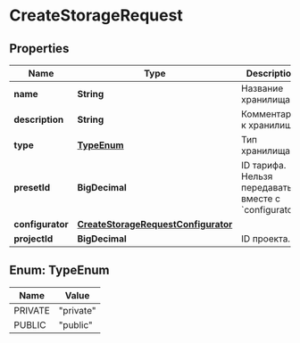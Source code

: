 

# CreateStorageRequest


## Properties

| Name | Type | Description | Notes |
|------------ | ------------- | ------------- | -------------|
|**name** | **String** | Название хранилища. |  |
|**description** | **String** | Комментарий к хранилищу. |  [optional] |
|**type** | [**TypeEnum**](#TypeEnum) | Тип хранилища. |  |
|**presetId** | **BigDecimal** | ID тарифа. Нельзя передавать вместе с &#x60;configurator&#x60;. |  [optional] |
|**configurator** | [**CreateStorageRequestConfigurator**](CreateStorageRequestConfigurator.md) |  |  [optional] |
|**projectId** | **BigDecimal** | ID проекта. |  [optional] |



## Enum: TypeEnum

| Name | Value |
|---- | -----|
| PRIVATE | &quot;private&quot; |
| PUBLIC | &quot;public&quot; |



